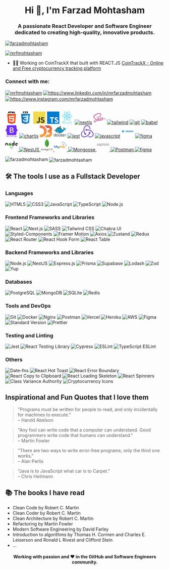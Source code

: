 <h1 align="center">Hi 👋, I'm Farzad Mohtasham</h1>
<h3 align="center">A passionate React Developer and Software Engineer dedicated to creating high-quality, innovative products.</h3>

<p align="left"><a href="https://github.com/ryo-ma/github-profile-trophy"><img
  src="https://github-profile-trophy.vercel.app/?username=farzadmohtasham" alt="farzadmohtasham" /></a></p>

<p align="left"><a href="https://twitter.com/mrfmohtasham" target="blank"><img
  src="https://img.shields.io/twitter/follow/mrfmohtasham?logo=twitter&style=for-the-badge" alt="mrfmohtasham" /></a>
</p>

- 💸💵 Working on CoinTrackX that built with REACT.JS [CoinTrackX - Online and Free cryptocurrency tracking platform](https://github.com/FarzadMohtasham/CoinTrackX)

<h3 align="left">Connect with me:</h3>
<p align="left">
  <a href="https://twitter.com/mrfmohtasham" target="blank"><img align="center"
                                                                 src="https://raw.githubusercontent.com/rahuldkjain/github-profile-readme-generator/master/src/images/icons/Social/twitter.svg"
                                                                 alt="mrfmohtasham" height="30" width="40" /></a>
  <a href="https://www.linkedin.com/in/mrfarzadmohtasham" target="blank"><img align="center"
                                                                              src="https://raw.githubusercontent.com/rahuldkjain/github-profile-readme-generator/master/src/images/icons/Social/linked-in-alt.svg"
                                                                              alt="https://www.linkedin.com/in/mrfarzadmohtasham"
                                                                              height="30" width="40" /></a>
  <a href="https://www.instagram.com/mrfarzadmohtasham" target="blank"><img align="center"
                                                                            src="https://raw.githubusercontent.com/rahuldkjain/github-profile-readme-generator/master/src/images/icons/Social/instagram.svg"
                                                                            alt="https://www.instagram.com/mrfarzadmohtasham"
                                                                            height="30" width="40" /></a>
</p>

<p align="left">
  <br/>
  <a href="https://www.w3.org/html/" target="_blank" rel="noreferrer"><img
    src="https://raw.githubusercontent.com/devicons/devicon/master/icons/html5/html5-original-wordmark.svg" alt="html5"
    width="40" height="40" /></a>
  <a href="https://www.w3schools.com/css/" target="_blank" rel="noreferrer"><img
    src="https://raw.githubusercontent.com/devicons/devicon/master/icons/css3/css3-original-wordmark.svg" alt="css3"
    width="40" height="40" /></a>
  <a href="https://developer.mozilla.org/en-US/docs/Web/JavaScript" target="_blank" rel="noreferrer"> <img
    src="https://raw.githubusercontent.com/devicons/devicon/master/icons/javascript/javascript-original.svg"
    alt="javascript" width="40" height="40" /></a>
  <a href="https://www.typescriptlang.org/" target="_blank" rel="noreferrer"><img
    src="https://raw.githubusercontent.com/devicons/devicon/master/icons/typescript/typescript-original.svg"
    alt="typescript" width="40" height="40" /></a>
  <a href="https://reactjs.org/" target="_blank" rel="noreferrer"><img
    src="https://raw.githubusercontent.com/devicons/devicon/master/icons/react/react-original-wordmark.svg" alt="react"
    width="40" height="40" /></a>
  <a href="https://nextjs.org/" target="_blank" rel="noreferrer"><img
    src="https://cdn.worldvectorlogo.com/logos/nextjs-2.svg" alt="nextjs" width="40" height="40" /></a>
  <a href="https://sass-lang.com" target="_blank" rel="noreferrer"><img
    src="https://raw.githubusercontent.com/devicons/devicon/master/icons/sass/sass-original.svg" alt="sass" width="40"
    height="40" /></a>
  <a href="https://tailwindcss.com/" target="_blank" rel="noreferrer"><img
    src="https://www.vectorlogo.zone/logos/tailwindcss/tailwindcss-icon.svg" alt="tailwind" width="40"
    height="40" /></a>
  <a href="https://git-scm.com/" target="_blank" rel="noreferrer"><img
    src="https://www.vectorlogo.zone/logos/git-scm/git-scm-icon.svg" alt="git" width="40" height="40" /></a>
  <a href="https://babeljs.io/" target="_blank" rel="noreferrer"><img
    src="https://www.vectorlogo.zone/logos/babeljs/babeljs-icon.svg" alt="babel" width="40" height="40" /></a>
  <a href="https://getbootstrap.com" target="_blank" rel="noreferrer"> <img
    src="https://raw.githubusercontent.com/devicons/devicon/master/icons/bootstrap/bootstrap-plain-wordmark.svg"
    alt="bootstrap" width="40" height="40" /></a>
  <a href="https://www.chartjs.org" target="_blank" rel="noreferrer"> <img
    src="https://www.chartjs.org/media/logo-title.svg" alt="chartjs" width="40" height="40" /></a>
  <a href="https://d3js.org/" target="_blank" rel="noreferrer"><img
    src="https://raw.githubusercontent.com/devicons/devicon/master/icons/d3js/d3js-original.svg" alt="d3js" width="40"
    height="40" /></a>
  <a href="https://www.docker.com/" target="_blank" rel="noreferrer"> <img
    src="https://raw.githubusercontent.com/devicons/devicon/master/icons/docker/docker-original-wordmark.svg"
    alt="docker" width="40" height="40" /></a>
  <a href="https://jestjs.io" target="_blank" rel="noreferrer"> <img
    src="https://www.vectorlogo.zone/logos/jestjsio/jestjsio-icon.svg" alt="jest" width="40" height="40" /></a>
  <a href="https://redux.js.org" target="_blank" rel="noreferrer"> <img
    src="https://raw.githubusercontent.com/devicons/devicon/master/icons/redux/redux-original.svg" alt="redux"
    width="40" height="40" /></a>
  <a href="https://github.com/pmndrs/zustand/" target="_blank" rel="noreferrer"> <img
    src="https://github.com/pmndrs/zustand/blob/main/examples/demo/public/logo512.png" alt="javascript" width="40"
    height="40" /></a>
  <a href="https://webpack.js.org" target="_blank" rel="noreferrer"> <img
    src="https://raw.githubusercontent.com/devicons/devicon/d00d0969292a6569d45b06d3f350f463a0107b0d/icons/webpack/webpack-original-wordmark.svg"
    alt="webpack" width="40" height="40" /></a>
  <a href="https://tanstack.com/query" target="_blank" rel="noreferrer"> <img
    src="https://zwrleecsvygsftotatty.supabase.co/storage/v1/object/public/NEXO%20Files/logos__react_query_icon.svg"
    alt="figma" width="40" height="40" />
  </a>

  <a href="https://nodejs.org/" target="_blank" rel="noreferrer"> 
  <img src="https://raw.githubusercontent.com/devicons/devicon/master/icons/nodejs/nodejs-original-wordmark.svg" alt="Node.js" width="40" height="40" />
</a>
<a href="https://nestjs.com/" target="_blank" rel="noreferrer"> 
  <img src="https://cdn.jsdelivr.net/gh/devicons/devicon@latest/icons/nestjs/nestjs-original.svg" alt="NestJS" width="40" height="40" />
</a>
<a href="https://www.mongodb.com/" target="_blank" rel="noreferrer"> 
  <img src="https://raw.githubusercontent.com/devicons/devicon/master/icons/mongodb/mongodb-original-wordmark.svg" alt="MongoDB" width="40" height="40" />
</a>
<a href="https://www.mysql.com/" target="_blank" rel="noreferrer"> 
  <img src="https://raw.githubusercontent.com/devicons/devicon/master/icons/mysql/mysql-original-wordmark.svg" alt="MySQL" width="40" height="40" />
</a>
<a href="https://mongoosejs.com/" target="_blank" rel="noreferrer"> 
  <img src="https://cdn.jsdelivr.net/gh/devicons/devicon@latest/icons/mongoose/mongoose-original-wordmark.svg" alt="Mongoose" width="40" height="40" />
</a>
<a href="https://expressjs.com/" target="_blank" rel="noreferrer"> 
  <img src="https://raw.githubusercontent.com/devicons/devicon/master/icons/express/express-original-wordmark.svg" alt="Express.js" width="40" height="40" />
</a>
<a href="https://www.postman.com/" target="_blank" rel="noreferrer"> 
  <img src="https://www.vectorlogo.zone/logos/getpostman/getpostman-icon.svg" alt="Postman" width="40" height="40" />
</a>
  <a href="https://www.figma.com/" target="_blank" rel="noreferrer"> <img
    src="https://www.vectorlogo.zone/logos/figma/figma-icon.svg" alt="figma" width="40" height="40" />
  </a>
</p>

<p><img align="left"
        src="https://github-readme-stats.vercel.app/api/top-langs?username=farzadmohtasham&show_icons=true&locale=en&layout=compact"
        alt="farzadmohtasham" /></p>

<p>&nbsp;<img align="center"
              src="https://github-readme-stats.vercel.app/api?username=farzadmohtasham&show_icons=true&locale=en"
              alt="farzadmohtasham" /></p
<br>

## 🛠️ The tools I use as a Fullstack Developer

### Languages
![HTML5](https://img.shields.io/badge/-HTML5-E34F26?style=flat-square&logo=html5&logoColor=white&logoWidth=20&borderRadius=5)
![CSS3](https://img.shields.io/badge/-CSS3-1572B6?style=flat-square&logo=css3&borderRadius=5)
![JavaScript](https://img.shields.io/badge/-JavaScript-F7DF1E?style=flat-square&logo=javascript&logoColor=black&borderRadius=5)
![TypeScript](https://img.shields.io/badge/-TypeScript-3178C6?style=flat-square&logo=typescript&logoColor=white&borderRadius=5)
![Node.js](https://img.shields.io/badge/-Node.js-339933?style=flat-square&logo=node.js&logoColor=white&borderRadius=5)

### Frontend Frameworks and Libraries
![React](https://img.shields.io/badge/-React-61DAFB?style=flat-square&logo=react&logoColor=black&borderRadius=5)
![Next.js](https://img.shields.io/badge/-Next.js-000000?style=flat-square&logo=nextdotjs&logoColor=white&borderRadius=5)
![SASS](https://img.shields.io/badge/-SASS-CC6699?style=flat-square&logo=sass&logoColor=white&borderRadius=5)
![Tailwind CSS](https://img.shields.io/badge/-TailwindCSS-38B2AC?style=flat-square&logo=tailwind-css&logoColor=white&borderRadius=5)
![Chakra UI](https://img.shields.io/badge/-Chakra%20UI-319795?style=flat-square&logo=chakraui&logoColor=white&borderRadius=5)
![Styled-Components](https://img.shields.io/badge/-Styled--Components-DB7093?style=flat-square&logo=styled-components&logoColor=white&borderRadius=5)
![Framer Motion](https://img.shields.io/badge/-Framer%20Motion-0055FF?style=flat-square&logo=framer&logoColor=white&borderRadius=5)
![Axios](https://img.shields.io/badge/-Axios-5A29E4?style=flat-square&logo=axios&logoColor=white&borderRadius=5)
![Zustand](https://img.shields.io/badge/-Zustand-000000?style=flat-square&logo=redux&logoColor=white&borderRadius=5)
![Redux](https://img.shields.io/badge/-Redux-764ABC?style=flat-square&logo=redux&logoColor=white&borderRadius=5)
![React Router](https://img.shields.io/badge/-React%20Router-CA4245?style=flat-square&logo=react-router&logoColor=white&borderRadius=5)
![React Hook Form](https://img.shields.io/badge/-React%20Hook%20Form-EC5990?style=flat-square&logo=react-hook-form&logoColor=white&borderRadius=5)
![React Table](https://img.shields.io/badge/-React%20Table-FF4154?style=flat-square&logo=react-table&logoColor=white&borderRadius=5)

### Backend Frameworks and Libraries
![Node.js](https://img.shields.io/badge/-Node.js-339933?style=flat-square&logo=node.js&logoColor=white&borderRadius=5)
![NestJS](https://img.shields.io/badge/-NestJS-E0234E?style=flat-square&logo=nestjs&logoColor=white&borderRadius=5)
![Express.js](https://img.shields.io/badge/-Express.js-000000?style=flat-square&logo=express&logoColor=white&borderRadius=5)
![Prisma](https://img.shields.io/badge/-Prisma-2D3748?style=flat-square&logo=prisma&logoColor=white&borderRadius=5)
![Supabase](https://img.shields.io/badge/-Supabase-3ECF8E?style=flat-square&logo=supabase&logoColor=white&borderRadius=5)
![Lodash](https://img.shields.io/badge/-Lodash-3492FF?style=flat-square&logo=lodash&logoColor=white&borderRadius=5)
![Zod](https://img.shields.io/badge/-Zod-3C3C3C?style=flat-square&logo=zod&logoColor=white&borderRadius=5)
![Yup](https://img.shields.io/badge/-Yup-006400?style=flat-square&logo=yup&logoColor=white&borderRadius=5)

### Databases
![PostgreSQL](https://img.shields.io/badge/-PostgreSQL-4169E1?style=flat-square&logo=postgresql&logoColor=white&borderRadius=5)
![MongoDB](https://img.shields.io/badge/-MongoDB-47A248?style=flat-square&logo=mongodb&logoColor=white&borderRadius=5)
![SQLite](https://img.shields.io/badge/-SQLite-003B57?style=flat-square&logo=sqlite&logoColor=white&borderRadius=5)
![Redis](https://img.shields.io/badge/-Redis-DC382D?style=flat-square&logo=redis&logoColor=white&borderRadius=5)

### Tools and DevOps
![Git](https://img.shields.io/badge/-Git-F05032?style=flat-square&logo=git&logoColor=white&borderRadius=5)
![Docker](https://img.shields.io/badge/-Docker-2496ED?style=flat-square&logo=docker&logoColor=white&borderRadius=5)
![Nginx](https://img.shields.io/badge/-Nginx-269539?style=flat-square&logo=nginx&logoColor=white&borderRadius=5)
![Postman](https://img.shields.io/badge/-Postman-FF6C37?style=flat-square&logo=postman&logoColor=white&borderRadius=5)
![Vercel](https://img.shields.io/badge/-Vercel-000000?style=flat-square&logo=vercel&logoColor=white&borderRadius=5)
![Heroku](https://img.shields.io/badge/-Heroku-430098?style=flat-square&logo=heroku&logoColor=white&borderRadius=5)
![AWS](https://img.shields.io/badge/-AWS-232F3E?style=flat-square&logo=amazonaws&logoColor=white&borderRadius=5)
![Figma](https://img.shields.io/badge/-Figma-F24E1E?style=flat-square&logo=figma&logoColor=white&borderRadius=5)
![Standard Version](https://img.shields.io/badge/-Standard%20Version-000000?style=flat-square&logo=standard-version&logoColor=white&borderRadius=5)
![Prettier](https://img.shields.io/badge/-Prettier-F7B93E?style=flat-square&logo=prettier&logoColor=white&borderRadius=5)

### Testing and Linting
![Jest](https://img.shields.io/badge/-Jest-C21325?style=flat-square&logo=jest&logoColor=white&borderRadius=5)
![React Testing Library](https://img.shields.io/badge/-React%20Testing%20Library-E33332?style=flat-square&logo=testing-library&logoColor=white&borderRadius=5)
![Cypress](https://img.shields.io/badge/Cypress-00C58E?style=flat-square&logo=cypress&logoColor=white&borderRadius=5)
![ESLint](https://img.shields.io/badge/-ESLint-4B32C3?style=flat-square&logo=eslint&logoColor=white&borderRadius=5)
![TypeScript ESLint](https://img.shields.io/badge/-TypeScript%20ESLint-007ACC?style=flat-square&logo=typescript&logoColor=white&borderRadius=5)

### Others
![Date-fns](https://img.shields.io/badge/-Date--fns-3A3A3A?style=flat-square&logo=date-fns&logoColor=white&borderRadius=5)
![React Hot Toast](https://img.shields.io/badge/-React%20Hot%20Toast-F57C00?style=flat-square&logo=react-hot-toast&logoColor=white&borderRadius=5)
![React Error Boundary](https://img.shields.io/badge/-React%20Error%20Boundary-CA4245?style=flat-square&logo=react-router&logoColor=white&borderRadius=5)
![React Copy to Clipboard](https://img.shields.io/badge/-React%20Copy%20to%20Clipboard-FFDA44?style=flat-square&logo=copy-to-clipboard&logoColor=black&borderRadius=5)
![React Loading Skeleton](https://img.shields.io/badge/-React%20Loading%20Skeleton-646CFF?style=flat-square&logo=vite&logoColor=white&borderRadius=5)
![React Spinners](https://img.shields.io/badge/-React%20Spinners-FFC107?style=flat-square&logo=react-spinners&logoColor=white&borderRadius=5)
![Class Variance Authority](https://img.shields.io/badge/-Class%20Variance%20Authority-000000?style=flat-square&logoColor=white&borderRadius=5)
![Cryptocurrency Icons](https://img.shields.io/badge/-Cryptocurrency%20Icons-3A3A3A?style=flat-square&logo=cryptocurrency-icons&logoColor=white&borderRadius=5)


## Inspirational and Fun Quotes that I love them

> "Programs must be written for people to read, and only incidentally for machines to execute."  
> – Harold Abelson

> "Any fool can write code that a computer can understand. Good programmers write code that humans can understand."  
> – Martin Fowler

> "There are two ways to write error-free programs; only the third one works."  
> – Alan Perlis

> "Java is to JavaScript what car is to Carpet."  
> – Chris Heilmann

## 📚 The books I have read
- Clean Code by Robert C. Martin
- Clean Coder by Robert C. Martin
- Clean Architecture by Robert C. Martin
- Refactoring by Martin Fowler
- Modern Software Engineering by David Farley
- Introduction to algorithms by Thomas H. Cormen and Charles E. Leiserson and Ronald L Rivest and Clifford Stein
- ...

<h4 align="center">Working with passion and ❤️ in the GitHub and Software Engineers community.</h4>
